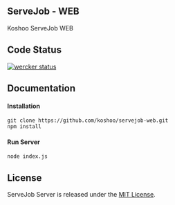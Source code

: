 ## ServeJob - WEB

Koshoo ServeJob WEB

## Code Status

[![wercker status](https://app.wercker.com/status/e2c4d320e8a31f409871837e2dc6ced0/m "wercker status")](https://app.wercker.com/project/bykey/e2c4d320e8a31f409871837e2dc6ced0)

## Documentation

#### Installation
```
git clone https://github.com/koshoo/servejob-web.git
npm install
```

#### Run Server
```
node index.js
```

## License

ServeJob Server is released under the [MIT License](https://github.com/koshoo/servejob-web/blob/master/LICENSE).
